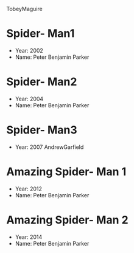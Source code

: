 TobeyMaguire
# Spider- Man1
- Year: 2002
- Name: Peter Benjamin Parker
# Spider- Man2
- Year: 2004
- Name: Peter Benjamin Parker
# Spider- Man3
- Year: 2007
AndrewGarfield
# Amazing Spider- Man 1
- Year: 2012
- Name: Peter Benjamin Parker
# Amazing Spider- Man 2
- Year: 2014
- Name: Peter Benjamin Parker
